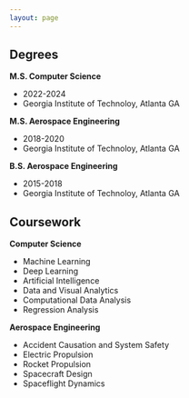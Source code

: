 ```yaml
---
layout: page
---
```


## Degrees
**M.S. Computer Science**
- 2022-2024
- Georgia Institute of Technoloy, Atlanta GA

**M.S. Aerospace Engineering**
- 2018-2020
- Georgia Institute of Technoloy, Atlanta GA

**B.S. Aerospace Engineering**
- 2015-2018
- Georgia Institute of Technoloy, Atlanta GA


## Coursework
**Computer Science**
- Machine Learning
- Deep Learning
- Artificial Intelligence
- Data and Visual Analytics
- Computational Data Analysis
- Regression Analysis

**Aerospace Engineering**
- Accident Causation and System Safety
- Electric Propulsion
- Rocket Propulsion
- Spacecraft Design
- Spaceflight Dynamics
